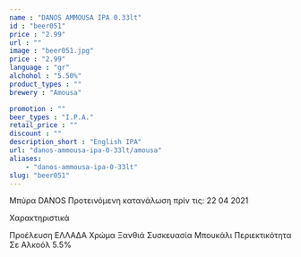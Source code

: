 ```yaml
---
name : "DANOS AMMOUSA IPA 0.33lt"
id : "beer051"
price : "2.99"
url : ""
image : "beer051.jpg"
price : "2.99"
language : "gr"
alchohol : "5.50%"
product_types : ""
brewery : "Amousa"

promotion : ""
beer_types : "I.P.A."
retail_price : ""
discount : ""
description_short : "English IPA"
url: "danos-ammousa-ipa-0-33lt/amousa"
aliases: 
    - "danos-ammousa-ipa-0-33lt"
slug: "beer051"
---
```


Μπύρα DANOS
Προτεινόμενη κατανάλωση πρίν τις: 22 04 2021

Χαρακτηριστικά

Προέλευση
ΕΛΛΑΔΑ
Χρώμα
Ξανθιά
Συσκευασία
Μπουκάλι
Περιεκτικότητα Σε Αλκοόλ
5.5%